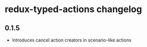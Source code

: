 # redux-typed-actions changelog

## 0.1.5

* Introduces cancel action creators in scenario-like actions
